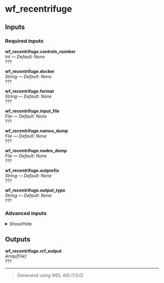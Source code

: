 # wf_recentrifuge


## Inputs

### Required inputs
<p name="wf_recentrifuge.controls_number">
        <b>wf_recentrifuge.controls_number</b><br />
        <i>Int &mdash; Default: None</i><br />
        ???
</p>
<p name="wf_recentrifuge.docker">
        <b>wf_recentrifuge.docker</b><br />
        <i>String &mdash; Default: None</i><br />
        ???
</p>
<p name="wf_recentrifuge.format">
        <b>wf_recentrifuge.format</b><br />
        <i>String &mdash; Default: None</i><br />
        ???
</p>
<p name="wf_recentrifuge.input_file">
        <b>wf_recentrifuge.input_file</b><br />
        <i>File &mdash; Default: None</i><br />
        ???
</p>
<p name="wf_recentrifuge.names_dump">
        <b>wf_recentrifuge.names_dump</b><br />
        <i>File &mdash; Default: None</i><br />
        ???
</p>
<p name="wf_recentrifuge.nodes_dump">
        <b>wf_recentrifuge.nodes_dump</b><br />
        <i>File &mdash; Default: None</i><br />
        ???
</p>
<p name="wf_recentrifuge.outprefix">
        <b>wf_recentrifuge.outprefix</b><br />
        <i>String &mdash; Default: None</i><br />
        ???
</p>
<p name="wf_recentrifuge.output_type">
        <b>wf_recentrifuge.output_type</b><br />
        <i>String &mdash; Default: None</i><br />
        ???
</p>

### Advanced inputs
<details>
<summary> Show/Hide </summary>
<p name="wf_recentrifuge.task_recentrifuge.memory">
        <b>wf_recentrifuge.task_recentrifuge.memory</b><br />
        <i>String &mdash; Default: "16GB"</i><br />
        The amount of memory available to the job.
</p>
</details>

## Outputs
<p name="wf_recentrifuge.rcf_output">
        <b>wf_recentrifuge.rcf_output</b><br />
        <i>Array[File]</i><br />
        ???
</p>

<hr />

> Generated using WDL AID (1.0.0)
